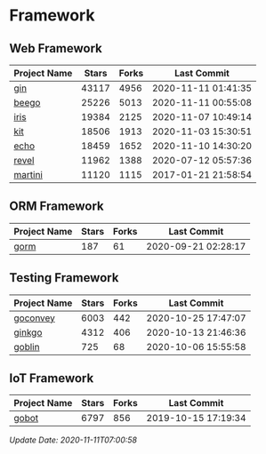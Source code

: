# Framework

## Web Framework
| Project Name | Stars | Forks | Last Commit |
| ------------ | ----- | ----- | ----------- |
| [gin](https://github.com/gin-gonic/gin) | 43117 | 4956 | 2020-11-11 01:41:35 |
| [beego](https://github.com/astaxie/beego) | 25226 | 5013 | 2020-11-11 00:55:08 |
| [iris](https://github.com/kataras/iris) | 19384 | 2125 | 2020-11-07 10:49:14 |
| [kit](https://github.com/go-kit/kit) | 18506 | 1913 | 2020-11-03 15:30:51 |
| [echo](https://github.com/labstack/echo) | 18459 | 1652 | 2020-11-10 14:30:20 |
| [revel](https://github.com/revel/revel) | 11962 | 1388 | 2020-07-12 05:57:36 |
| [martini](https://github.com/go-martini/martini) | 11120 | 1115 | 2017-01-21 21:58:54 |

## ORM Framework
| Project Name | Stars | Forks | Last Commit |
| ------------ | ----- | ----- | ----------- |
| [gorm](https://github.com/jinzhu/gorm) | 187 | 61 | 2020-09-21 02:28:17 |

## Testing Framework
| Project Name | Stars | Forks | Last Commit |
| ------------ | ----- | ----- | ----------- |
| [goconvey](https://github.com/smartystreets/goconvey) | 6003 | 442 | 2020-10-25 17:47:07 |
| [ginkgo](https://github.com/onsi/ginkgo) | 4312 | 406 | 2020-10-13 21:46:36 |
| [goblin](https://github.com/franela/goblin) | 725 | 68 | 2020-10-06 15:55:58 |

## IoT Framework
| Project Name | Stars | Forks | Last Commit |
| ------------ | ----- | ----- | ----------- |
| [gobot](https://github.com/hybridgroup/gobot) | 6797 | 856 | 2019-10-15 17:19:34 |

*Update Date: 2020-11-11T07:00:58*